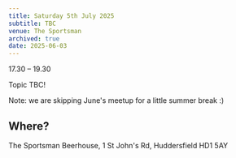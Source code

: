 ```yaml
---
title: Saturday 5th July 2025
subtitle: TBC
venue: The Sportsman
archived: true
date: 2025-06-03
---
```


17.30 – 19.30

Topic TBC!

Note: we are skipping June's meetup for a little summer break :)

## Where?

The Sportsman Beerhouse,
1 St John's Rd,
Huddersfield
HD1 5AY
